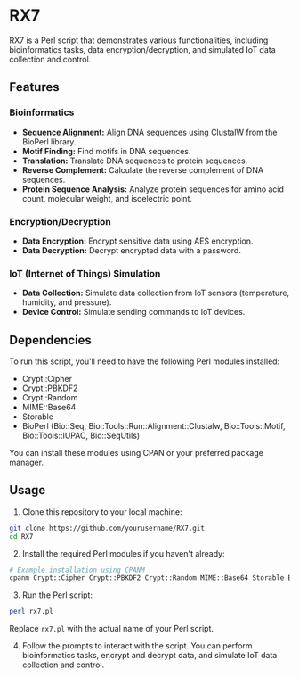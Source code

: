 
# RX7

RX7 is a Perl script that demonstrates various functionalities, including bioinformatics tasks, data encryption/decryption, and simulated IoT data collection and control.

## Features

### Bioinformatics

- **Sequence Alignment:** Align DNA sequences using ClustalW from the BioPerl library.
- **Motif Finding:** Find motifs in DNA sequences.
- **Translation:** Translate DNA sequences to protein sequences.
- **Reverse Complement:** Calculate the reverse complement of DNA sequences.
- **Protein Sequence Analysis:** Analyze protein sequences for amino acid count, molecular weight, and isoelectric point.

### Encryption/Decryption

- **Data Encryption:** Encrypt sensitive data using AES encryption.
- **Data Decryption:** Decrypt encrypted data with a password.

### IoT (Internet of Things) Simulation

- **Data Collection:** Simulate data collection from IoT sensors (temperature, humidity, and pressure).
- **Device Control:** Simulate sending commands to IoT devices.

## Dependencies

To run this script, you'll need to have the following Perl modules installed:

- Crypt::Cipher
- Crypt::PBKDF2
- Crypt::Random
- MIME::Base64
- Storable
- BioPerl (Bio::Seq, Bio::Tools::Run::Alignment::Clustalw, Bio::Tools::Motif, Bio::Tools::IUPAC, Bio::SeqUtils)

You can install these modules using CPAN or your preferred package manager.

## Usage

1. Clone this repository to your local machine:

```bash
git clone https://github.com/yourusername/RX7.git
cd RX7
```

2. Install the required Perl modules if you haven't already:

```bash
# Example installation using CPANM
cpanm Crypt::Cipher Crypt::PBKDF2 Crypt::Random MIME::Base64 Storable BioPerl
```

3. Run the Perl script:

```bash
perl rx7.pl
```

Replace `rx7.pl` with the actual name of your Perl script.

4. Follow the prompts to interact with the script. You can perform bioinformatics tasks, encrypt and decrypt data, and simulate IoT data collection and control.

